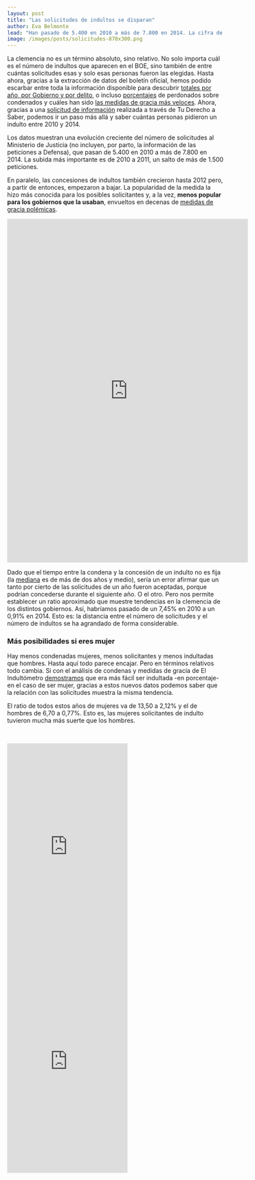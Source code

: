 ```yaml
---
layout: post
title: "Las solicitudes de indultos se disparan"
author: Eva Belmonte
lead: "Han pasado de 5.400 en 2010 a más de 7.800 en 2014. La cifra de concesiones, en cambio, sigue bajando."
image: /images/posts/solicitudes-870x300.png
---
```


La clemencia no es un término absoluto, sino relativo. No solo importa cuál es el número de indultos que aparecen en el BOE, sino también de entre cuántas solicitudes esas y solo esas personas fueron las elegidas. Hasta ahora, gracias a la extracción de datos del boletín oficial, hemos podido escarbar entre toda la información disponible para descubrir <a href="http://elindultometro.es/indultos.html">totales por año, por Gobierno y por delito</a>, o incluso <a href="http://elindultometro.es/2013/06/30/relatividad.html">porcentajes</a> de perdonados sobre condenados y cuáles han sido <a href="http://elindultometro.es/2013/02/27/los-mas-rapidos-a-este-lado-de-los-pirineos.html">las medidas de gracia más veloces</a>. Ahora, gracias a una <a href="http://tuderechoasaber.es/es/request/peticiones_de_indultos_desde_201">solicitud de información</a> realizada a través de Tu Derecho a Saber, podemos ir un paso más allá y saber cuántas personas pidieron un indulto entre 2010 y 2014.

Los datos muestran una evolución creciente del número de solicitudes al Ministerio de Justicia (no incluyen, por parto, la información de las peticiones a Defensa), que pasan de 5.400 en 2010 a más de 7.800 en 2014. La subida más importante es de 2010 a 2011, un salto de más de 1.500 peticiones.

En paralelo, las concesiones de indultos también crecieron hasta 2012 pero, a partir de entonces, empezaron a bajar. La popularidad de la medida la hizo más conocida para los posibles solicitantes y, a la vez, <strong>menos popular para los gobiernos que la usaban</strong>, envueltos en decenas de <a href="http://elindultometro.es/famosos.html" target="_blank">medidas de gracia polémicas</a>.

<iframe src="http://charts.civio.es/Mf5W4/" width="560" height="800" frameborder="0" allowfullscreen="allowfullscreen"></iframe>

Dado que el tiempo entre la condena y la concesión de un indulto no es fija (la <a href="http://elindultometro.es/2013/02/27/los-mas-rapidos-a-este-lado-de-los-pirineos.html" target="_blank">mediana</a> es de más de dos años y medio), sería un error afirmar que un tanto por cierto de las solicitudes de un año fueron aceptadas, porque podrían concederse durante el siguiente año. O el otro. Pero nos permite establecer un ratio aproximado que muestre tendencias en la clemencia de los distintos gobiernos. Así, habríamos pasado de un 7,45% en 2010 a un 0,91% en 2014. Esto es: la distancia entre el número de solicitudes y el número de indultos se ha agrandado de forma considerable.

<h3>Más posibilidades si eres mujer</h3>

Hay menos condenadas mujeres, menos solicitantes y menos indultadas que hombres. Hasta aquí todo parece encajar. Pero en términos relativos todo cambia. Si con el análisis de condenas y medidas de gracia de El Indultómetro <a href="http://elindultometro.es/2013/06/30/relatividad.html" target="_blank">demostramos</a> que era más fácil ser indultada -en porcentaje- en el caso de ser mujer, gracias a estos nuevos datos podemos saber que la relación con las solicitudes muestra la misma tendencia.

El ratio de todos estos años de mujeres va de 13,50 a 2,12% y el de hombres de 6,70 a 0,77%. Esto es, las mujeres solicitantes de indulto tuvieron mucha más suerte que los hombres.

&nbsp;

<iframe src="http://charts.civio.es/Rlilp/" width="280" height="500" frameborder="0" allowfullscreen="allowfullscreen"></iframe>

<iframe src="http://charts.civio.es/maXqf/" width="280" height="500" frameborder="0" allowfullscreen="allowfullscreen"></iframe>

